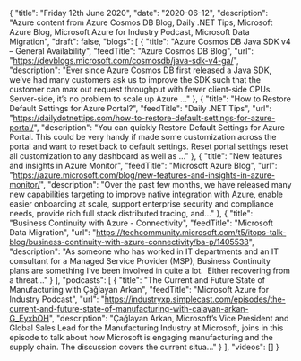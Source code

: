 {
  "title": "Friday 12th June 2020",
  "date": "2020-06-12",
  "description": "Azure content from Azure Cosmos DB Blog, Daily .NET Tips, Microsoft Azure Blog, Microsoft Azure for Industry Podcast, Microsoft Data Migration",
  "draft": false,
  "blogs": [
    {
      "title": "Azure Cosmos DB Java SDK v4 – General Availability",
      "feedTitle": "Azure Cosmos DB Blog",
      "url": "https://devblogs.microsoft.com/cosmosdb/java-sdk-v4-ga/",
      "description": "Ever since Azure Cosmos DB first released a Java SDK, we’ve had many customers ask us to improve the SDK such that the customer can max out request throughput with fewer client-side CPUs. Server-side, it’s no problem to scale up Azure ..."
    },
    {
      "title": "How to Restore Default Settings for Azure Portal?",
      "feedTitle": "Daily .NET Tips",
      "url": "https://dailydotnettips.com/how-to-restore-default-settings-for-azure-portal/",
      "description": "You can quickly Restore Default Settings for Azure Portal. This could be very handy if made some customization across the portal and want to reset back to default settings. Reset portal settings reset all customization to any dashboard as well as ..."
    },
    {
      "title": "New features and insights in Azure Monitor",
      "feedTitle": "Microsoft Azure Blog",
      "url": "https://azure.microsoft.com/blog/new-features-and-insights-in-azure-monitor/",
      "description": "Over the past few months, we have released many new capabilities targeting to improve native integration with Azure, enable easier onboarding at scale, support enterprise security and compliance needs, provide rich full stack distributed tracing, and..."
    },
    {
      "title": "Business Continuity with Azure - Connectivity",
      "feedTitle": "Microsoft Data Migration",
      "url": "https://techcommunity.microsoft.com/t5/itops-talk-blog/business-continuity-with-azure-connectivity/ba-p/1405538",
      "description": "As someone who has worked in IT departments and an IT consultant for a Managed Service Provider (MSP), Business Continuity plans are something I’ve been involved in quite a lot.  Either recovering from a threat..."
    }
  ],
  "podcasts": [
    {
      "title": "The Current and Future State of Manufacturing with Çağlayan Arkan",
      "feedTitle": "Microsoft Azure for Industry Podcast",
      "url": "https://industryxp.simplecast.com/episodes/the-current-and-future-state-of-manufacturing-with-calayan-arkan-G_EyxbOH",
      "description": "Çağlayan Arkan, Microsoft’s Vice President and Global Sales Lead for the Manufacturing Industry at Microsoft, joins in this episode to talk about how Microsoft is engaging manufacturing and the supply chain. The discussion covers the current situa..."
    }
  ],
  "videos": []
}